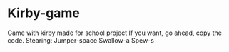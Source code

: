 # Kirby-game
Game with kirby made for school project
If you want, go ahead, copy the code.
Stearing:
Jumper-space
Swallow-a
Spew-s
